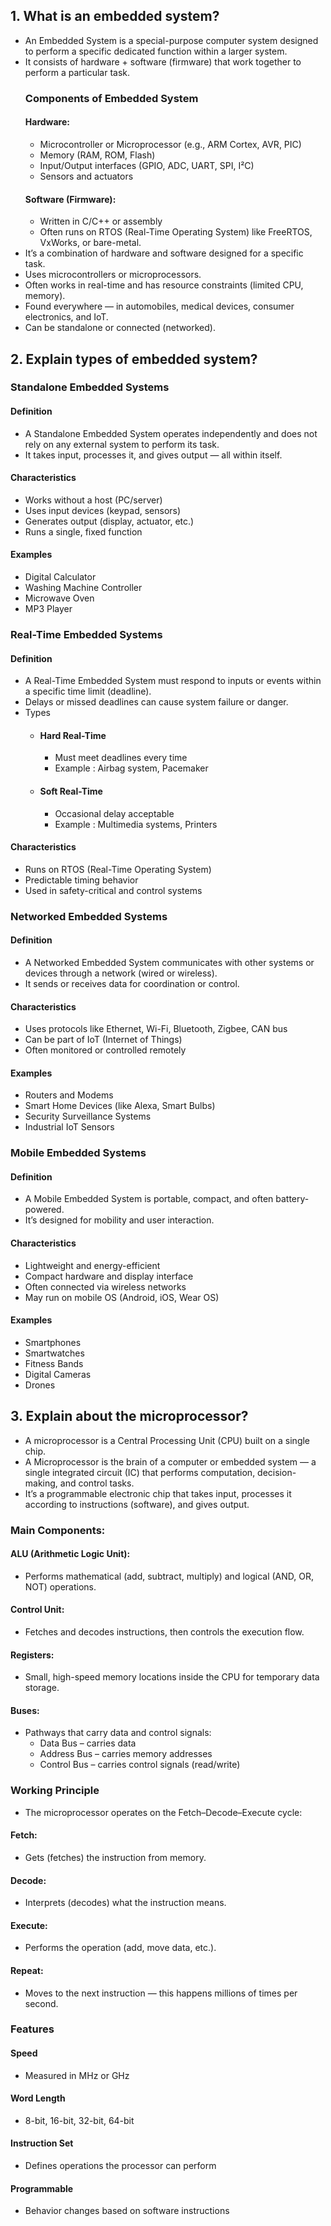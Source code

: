 ## 1. What is an embedded system?
- An Embedded System is a special-purpose computer system designed to perform a specific dedicated function within a larger system.
- It consists of hardware + software (firmware) that work together to perform a particular task.
  ### Components of Embedded System
  #### Hardware:
  - Microcontroller or Microprocessor (e.g., ARM Cortex, AVR, PIC)
  - Memory (RAM, ROM, Flash)
  - Input/Output interfaces (GPIO, ADC, UART, SPI, I²C)
  - Sensors and actuators
  #### Software (Firmware):
  - Written in C/C++ or assembly
  - Often runs on RTOS (Real-Time Operating System) like FreeRTOS, VxWorks, or bare-metal.
- It’s a combination of hardware and software designed for a specific task.
- Uses microcontrollers or microprocessors.
- Often works in real-time and has resource constraints (limited CPU, memory).
- Found everywhere — in automobiles, medical devices, consumer electronics, and IoT.
- Can be standalone or connected (networked).

## 2. Explain types of embedded system?
### Standalone Embedded Systems
#### Definition
- A Standalone Embedded System operates independently and does not rely on any external system to perform its task.
- It takes input, processes it, and gives output — all within itself.
#### Characteristics
- Works without a host (PC/server)
- Uses input devices (keypad, sensors)
- Generates output (display, actuator, etc.)
- Runs a single, fixed function
#### Examples
- Digital Calculator
- Washing Machine Controller
- Microwave Oven
- MP3 Player
### Real-Time Embedded Systems
#### Definition
- A Real-Time Embedded System must respond to inputs or events within a specific time limit (deadline).
- Delays or missed deadlines can cause system failure or danger.
- Types
  - #### Hard Real-Time 
    - Must meet deadlines every time
    - Example : Airbag system, Pacemaker
  - #### Soft Real-Time
    - Occasional delay acceptable
    - Example : Multimedia systems, Printers
#### Characteristics
- Runs on RTOS (Real-Time Operating System)
- Predictable timing behavior
- Used in safety-critical and control systems
### Networked Embedded Systems
#### Definition
- A Networked Embedded System communicates with other systems or devices through a network (wired or wireless).
- It sends or receives data for coordination or control.
#### Characteristics
- Uses protocols like Ethernet, Wi-Fi, Bluetooth, Zigbee, CAN bus
- Can be part of IoT (Internet of Things)
- Often monitored or controlled remotely
#### Examples
- Routers and Modems
- Smart Home Devices (like Alexa, Smart Bulbs)
- Security Surveillance Systems
- Industrial IoT Sensors
### Mobile Embedded Systems
#### Definition
- A Mobile Embedded System is portable, compact, and often battery-powered.
- It’s designed for mobility and user interaction.
#### Characteristics
- Lightweight and energy-efficient
- Compact hardware and display interface
- Often connected via wireless networks
- May run on mobile OS (Android, iOS, Wear OS)
#### Examples
- Smartphones
- Smartwatches
- Fitness Bands
- Digital Cameras
- Drones

## 3. Explain about the microprocessor?
- A microprocessor is a Central Processing Unit (CPU) built on a single chip.
- A Microprocessor is the brain of a computer or embedded system — a single integrated circuit (IC) that performs computation, decision-making, and control tasks.
- It’s a programmable electronic chip that takes input, processes it according to instructions (software), and gives output.
### Main Components:
#### ALU (Arithmetic Logic Unit):
- Performs mathematical (add, subtract, multiply) and logical (AND, OR, NOT) operations.
#### Control Unit:
- Fetches and decodes instructions, then controls the execution flow.
#### Registers:
- Small, high-speed memory locations inside the CPU for temporary data storage.
#### Buses:
- Pathways that carry data and control signals:
  - Data Bus – carries data
  - Address Bus – carries memory addresses
  - Control Bus – carries control signals (read/write)
### Working Principle
- The microprocessor operates on the Fetch–Decode–Execute cycle:
#### Fetch:
- Gets (fetches) the instruction from memory.
#### Decode:
- Interprets (decodes) what the instruction means.
#### Execute:
- Performs the operation (add, move data, etc.).
#### Repeat:
- Moves to the next instruction — this happens millions of times per second.
### Features
#### Speed	
- Measured in MHz or GHz
#### Word Length	
- 8-bit, 16-bit, 32-bit, 64-bit
#### Instruction Set	
- Defines operations the processor can perform
#### Programmable	
- Behavior changes based on software instructions
